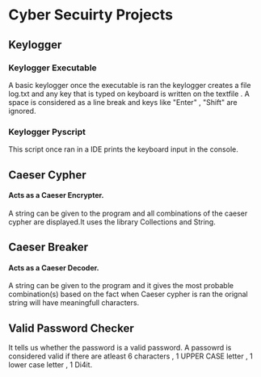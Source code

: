 # Cyber Secuirty Projects

## Keylogger

### Keylogger Executable

A basic keylogger once the executable is ran the keylogger creates a file log.txt and any key that is typed on keyboard is written on the textfile . A space is considered as a line break and keys like "Enter" , "Shift" are ignored.

### Keylogger Pyscript

This script once ran in a IDE prints the keyboard input in the console.

## Caeser Cypher

#### Acts as a Caeser Encrypter.
A string can be given to the program and all combinations of the caeser cypher are displayed.It uses the library Collections and String.

## Caeser Breaker

#### Acts as a Caeser Decoder.
A string can be given to the program and it gives the most probable combination(s) based on the fact when Caeser cypher is ran the orignal string will have meaningfull characters.

## Valid Password Checker

It tells us whether the password is a valid password. A passowrd is considered valid if there are atleast 6 characters , 1 UPPER CASE letter , 1 lower case letter , 1 Di4it.
